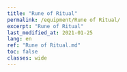 ```yaml
---
title: "Rune of Ritual"
permalink: /equipment/Rune of Ritual/
excerpt: "Rune of Ritual"
last_modified_at: 2021-01-25
lang: en
ref: "Rune of Ritual.md"
toc: false
classes: wide
---
```


